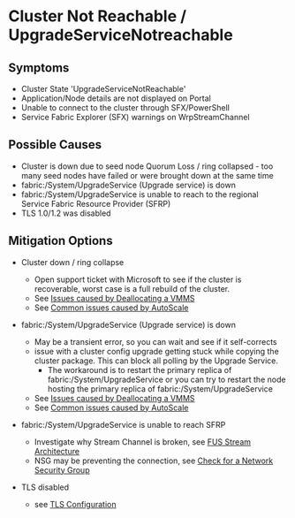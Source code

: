 # Cluster Not Reachable / UpgradeServiceNotreachable

## **Symptoms**
- Cluster State \'UpgradeServiceNotReachable\'
- Application/Node details are not displayed on Portal
- Unable to connect to the cluster through SFX/PowerShell
- Service Fabric Explorer (SFX) warnings on WrpStreamChannel

## **Possible Causes**
- Cluster is down due to seed node Quorum Loss / ring collapsed - too many seed nodes have failed or were brought down at the same time
- fabric:/System/UpgradeService (Upgrade service) is down
- fabric:/System/UpgradeService is unable to reach to the regional Service Fabric Resource Provider (SFRP)
- TLS 1.0/1.2 was disabled

## **Mitigation Options**

- Cluster down / ring collapse
    - Open support ticket with Microsoft to see if the cluster is recoverable, worst case is a full rebuild of the cluster.
    - See [Issues caused by Deallocating a VMMS](./Issues%20caused%20by%20Deallocating%20a%20VMSS.md)
    - See [Common issues caused by AutoScale](./Common%20issues%20customers%20experience%20when%20using%20Auto-scale%20with%20Service%20Fabric%20clusters.md)

- fabric:/System/UpgradeService (Upgrade service) is down
    - May be a transient error, so you can wait and see if it self-corrects
    - issue with a cluster config upgrade getting stuck while copying the cluster package. This can block all polling by the Upgrade Service.
        - The workaround is to restart the primary replica of fabric:/System/UpgradeService or you can try to restart the node hosting the primary replica of fabric:/System/UpgradeService
    - See [Issues caused by Deallocating a VMMS](./Issues%20caused%20by%20Deallocating%20a%20VMSS.md)
    - See [Common issues caused by AutoScale](./Common%20issues%20customers%20experience%20when%20using%20Auto-scale%20with%20Service%20Fabric%20clusters.md)

- fabric:/System/UpgradeService is unable to reach SFRP
    - Investigate why Stream Channel is broken, see [FUS Stream Architecture](./FUS%20Stream%20Architecture.md)
    - NSG may be preventing the connection, see [Check for a Network Security Group](../Security/NSG%20configuration%20for%20Service%20Fabric%20clusters%20(Applied%20at%20VNET%20level).md)

- TLS disabled
    - see [TLS Configuration](../Security/TLS%20Configuration.md)


